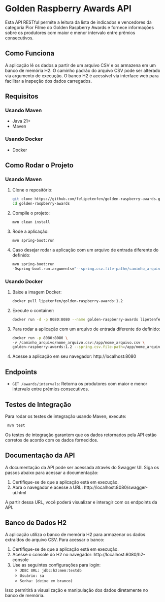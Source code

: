 # Golden Raspberry Awards API

Esta API RESTful permite a leitura da lista de indicados e vencedores da categoria Pior Filme do Golden Raspberry Awards e fornece informações sobre os produtores com maior e menor intervalo entre prêmios consecutivos.

## Como Funciona

A aplicação lê os dados a partir de um arquivo CSV e os armazena em um banco de memória H2. O caminho padrão do arquivo CSV pode ser alterado via argumento de execução. O banco H2 é acessível via interface web para facilitar a inspeção dos dados carregados.

## Requisitos

### Usando Maven
- Java 21+
- Maven

### Usando Docker
- Docker

## Como Rodar o Projeto

### Usando Maven

1. Clone o repositório:
   ```bash
   git clone https://github.com/felipetenfen/golden-raspberry-awards.git
   cd golden-raspberry-awards
   ```

2. Compile o projeto:
   ```bash
   mvn clean install
   ```

3. Rode a aplicação:
   ```bash
   mvn spring-boot:run
   ```

4. Caso desejar rodar a aplicação com um arquivo de entrada diferente do definido:
   ```bash
   mvn spring-boot:run 
   -Dspring-boot.run.arguments="--spring.csv.file-path=/caminho_arquivo/nome_arquivo.csv"
   ```

### Usando Docker

1. Baixe a imagem Docker:  
    ```bash
    docker pull lipetenfen/golden-raspberry-awards:1.2
    ```
   
2. Execute o container:
    ```bash
    docker run -d -p 8080:8080 --name golden-raspberry-awards lipetenfen/golden-raspberry-awards:1.2
    ```

3. Para rodar a aplicação com um arquivo de entrada diferente do definido:
    ```bash
    docker run -p 8080:8080 \
   -v /caminho_arquivo/nome_arquivo.csv:/app/nome_arquivo.csv \
   golden-raspberry-awards:1.2 --spring.csv.file-path=/app/nome_arquivo.csv

    ```

4. Acesse a aplicação em seu navegador: 
  http://localhost:8080

## Endpoints

- `GET /awards/intervals`: Retorna os produtores com maior e menor intervalo entre prêmios consecutivos.

## Testes de Integração

Para rodar os testes de integração usando Maven, execute:
   ```bash
    mvn test
   ```

Os testes de integração garantem que os dados retornados pela API estão corretos de acordo com os dados fornecidos.

## Documentação da API

A documentação da API pode ser acessada através do Swagger UI. Siga os passos abaixo para acessar a documentação:

1. Certifique-se de que a aplicação está em execução.
2. Abra o navegador e acesse a URL: http://localhost:8080/swagger-ui.html

A partir dessa URL, você poderá visualizar e interagir com os endpoints da API.

## Banco de Dados H2
A aplicação utiliza o banco de memória H2 para armazenar os dados extraídos do arquivo CSV. Para acessar o banco:

1. Certifique-se de que a aplicação está em execução.
2. Acesse o console do H2 no navegador: http://localhost:8080/h2-console
3. Use as seguintes configurações para login:
   - `JDBC URL: jdbc:h2:mem:testdb`
   - `Usuário: sa`
   - `Senha: (deixe em branco)`

Isso permitirá a visualização e manipulação dos dados diretamente no banco de memória.